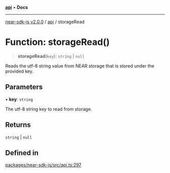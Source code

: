 [**api**](../README.md) • **Docs**

***

[near-sdk-js v2.0.0](../../packages.md) / [api](../README.md) / storageRead

# Function: storageRead()

> **storageRead**(`key`): `string` \| `null`

Reads the utf-8 string value from NEAR storage that is stored under the provided key.

## Parameters

• **key**: `string`

The utf-8 string key to read from storage.

## Returns

`string` \| `null`

## Defined in

[packages/near-sdk-js/src/api.ts:297](https://github.com/near/near-sdk-js/blob/b58ac04fc6dff2f1120e9098c0cb059493486598/packages/near-sdk-js/src/api.ts#L297)
